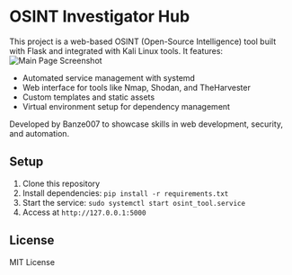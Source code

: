 # OSINT Investigator Hub
This project is a web-based OSINT (Open-Source Intelligence) tool built with Flask and integrated with Kali Linux tools. It features:
 ![Main Page Screenshot](capturas-de-tela/screenshot-main-page.jpg) 
 - Automated service management with systemd  
- Web interface for tools like Nmap, Shodan, and TheHarvester
- Custom templates and static assets
- Virtual environment setup for dependency management

Developed by Banze007 to showcase skills in web development, security, and automation.

## Setup
1. Clone this repository
2. Install dependencies: `pip install -r requirements.txt`
3. Start the service: `sudo systemctl start osint_tool.service`
4. Access at `http://127.0.0.1:5000`

## License
MIT License
